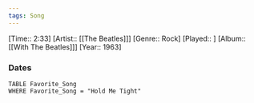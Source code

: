 ```yaml
---
tags: Song  
---
```

[Time:: 2:33]
[Artist:: [[The Beatles]]]
[Genre:: Rock]
[Played:: ]
[Album:: [[With The Beatles]]]
[Year:: 1963]
### Dates
````dataview
TABLE Favorite_Song
WHERE Favorite_Song = "Hold Me Tight"
````